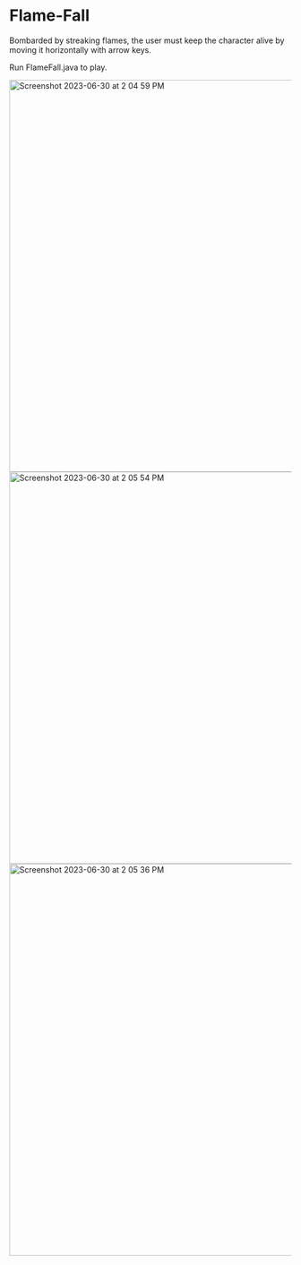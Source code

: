# Flame-Fall
Bombarded by streaking flames, the user must keep the character alive by moving it horizontally with arrow keys. 

Run FlameFall.java to play.

<img width="700" alt="Screenshot 2023-06-30 at 2 04 59 PM" src="https://github.com/jluo3364/Flame-Fall/assets/77076660/3c99ef2e-4397-4aec-b64c-bc11b682f368">

<img width="700" alt="Screenshot 2023-06-30 at 2 05 54 PM" src="https://github.com/jluo3364/Flame-Fall/assets/77076660/31ce1089-3ab9-4fad-930c-418d1b5dd5ec">

<img width="700" alt="Screenshot 2023-06-30 at 2 05 36 PM" src="https://github.com/jluo3364/Flame-Fall/assets/77076660/038280d2-5521-442e-a3ff-6a06f89f475e">
